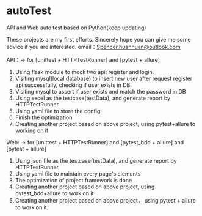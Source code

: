 # autoTest
API and Web auto test based on Python(keep updating)

These projects are my first efforts. 
Sincerely hope you can give me some advice if you are interested.
email：Spencer.huanhuan@outlook.com

API：-> for [unittest + HTTPTestRunner] and [pytest + allure]
1. Using flask module to mock two api: register and login.
2. Visiting mysql(local database) to insert new user after request register api successfully, checking if user exists in DB.
3. Visiting mysql to assert if user exists and match the password in DB
4. Using excel as the testcase(testData), and generate report by HTTPTestRunner
5. Using yaml file to store the config
6. Finish the optimization
7. Creating another project based on above project, using pytest+allure to working on it

Web: -> for [unittest + HTTPTestRunner] and [pytest_bdd + allure] and [pytest + allure]
1. Using json file as the testcase(testData), and generate report by HTTPTestRunner
2. Using yaml file to maintain every page's elements
3. The optimization of project framework is done
4. Creating another project based on above project, using pytest_bdd+allure to work on it
5. Creating another project based on above project， using pytest + allure to work on it.
